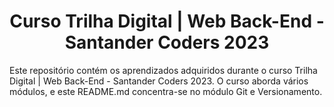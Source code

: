 <h1 align="center">Curso Trilha Digital | Web Back-End - Santander Coders 2023</h1>

Este repositório contém os aprendizados adquiridos durante o curso Trilha Digital | Web Back-End - Santander Coders 2023. O curso aborda vários módulos, e este README.md concentra-se no módulo Git e Versionamento.
